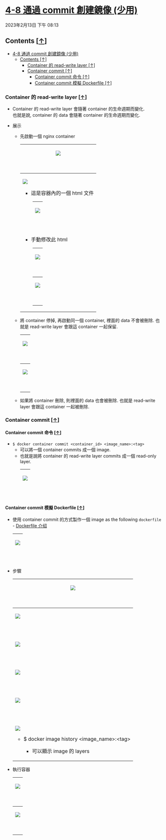 <!-- This md file is originally converted from onenote -->

# [4-8 通過 commit 創建鏡像 (少用)](https://dockertips.readthedocs.io/en/latest/docker-image/container-commit.html)

2023年2月13日
下午 08:13

## Contents [[↑](#4-8-通過-commit-創建鏡像-少用)]

- [4-8 通過 commit 創建鏡像 (少用)](#4-8-通過-commit-創建鏡像-少用)
  - [Contents \[↑\]](#contents-)
    - [Container 的 read-write layer \[↑\]](#container-的-read-write-layer-)
    - [Container commit \[↑\]](#container-commit-)
      - [Container commit 命令 \[↑\]](#container-commit-命令-)
      - [Container commit 模擬 Dockerfile \[↑\]](#container-commit-模擬-dockerfile-)

### Container 的 read-write layer [[↑](#4-8-通過-commit-創建鏡像-少用)]

- Container 的 read-write layer 會隨著 container 的生命週期而變化.  
  也就是說, container 的 data 會隨著 container 的生命週期而變化.

- 展示
  - 先啟動一個 nginx container
    <table>
      <colgroup>
        <col style="width: 100%" />
      </colgroup>
      <thead>
        <tr class="header">
          <th>
            <p><img src="assets/007_4-8_通過_commit_創建鏡像_(少用)_000.png" /></p>
            <p> </p>
          </th>
        </tr>
      </thead>
      <tbody>
        <tr class="odd">
          <td>
            <p><img src="assets/007_4-8_通過_commit_創建鏡像_(少用)_001.png" /></p>
            <ul class="incremental">
              <li>
                <p>這是容器內的一個 html 文件</p>
              </li>
            </ul>
            <div style="margin-left: 2em;">
              <table>
                <colgroup>
                  <col style="width: 100%" />
                </colgroup>
                <thead>
                  <tr class="header">
                    <th>
                      <p><img src="assets/007_4-8_通過_commit_創建鏡像_(少用)_002.png" /></p>
                      <p> </p>
                    </th>
                  </tr>
                </thead>
                <tbody>
                </tbody>
              </table>
            </div>
            <ul class="incremental">
              <li>
                <p>手動修改此 html</p>
              </li>
            </ul>
            <div style="margin-left: 2em;">
              <table>
                <colgroup>
                  <col style="width: 100%" />
                </colgroup>
                <thead>
                  <tr class="header">
                    <th>
                      <p><img src="assets/007_4-8_通過_commit_創建鏡像_(少用)_003.png" /></p>
                      <p> </p>
                    </th>
                  </tr>
                </thead>
                <tbody>
                  <tr class="odd">
                    <td>
                      <p><img src="assets/007_4-8_通過_commit_創建鏡像_(少用)_004.png" /></p>
                      <p> </p>
                    </td>
                  </tr>
                </tbody>
              </table>
            </div>
          </td>
        </tr>
      </tbody>
    </table>

  - 將 container 停掉, 再啟動同一個 container, 裡面的 data 不會被刪除. 也就是 read-write layer 會跟這 container 一起保留.
    <table>
      <colgroup>
        <col style="width: 100%" />
      </colgroup>
      <thead>
        <tr class="header">
          <th>
            <p><img src="assets/007_4-8_通過_commit_創建鏡像_(少用)_005.png" /></p>
            <p> </p>
          </th>
        </tr>
      </thead>
      <tbody>
        <tr class="odd">
          <td>
            <p><img src="assets/007_4-8_通過_commit_創建鏡像_(少用)_004.png" /></p>
            <p> </p>
          </td>
        </tr>
      </tbody>
    </table>

  - 如果將 container 刪除, 則裡面的 data 也會被刪除. 也就是 read-write layer 會跟這 container 一起被刪除.

### Container commit [[↑](#4-8-通過-commit-創建鏡像-少用)]

#### Container commit 命令 [[↑](#4-8-通過-commit-創建鏡像-少用)]

- `$ docker container commit <container_id> <image_name>:<tag>`
  - 可以將一個 container commits 成一個 image.
  - 也就是說將 container 的 read-write layer commits 成一個 read-only layer.
    <table>
      <colgroup>
        <col style="width: 100%" />
      </colgroup>
      <thead>
        <tr class="header">
          <th>
            <p><img src="assets/007_4-8_通過_commit_創建鏡像_(少用)_008.png" /></p>
            <p> </p>
          </th>
        </tr>
      </thead>
      <tbody>
      </tbody>
    </table>

#### Container commit 模擬 Dockerfile [[↑](#4-8-通過-commit-創建鏡像-少用)]

- 使用 container commit 的方式製作一個 image as the following `dockerfile` - [Dockerfile 介绍](https://dockertips.readthedocs.io/en/latest/docker-image/dockerfile-intro.html#dockerfile)
  <table>
    <colgroup>
      <col style="width: 100%" />
    </colgroup>
    <thead>
      <tr class="header">
        <th>
          <p><img src="assets/007_4-8_通過_commit_創建鏡像_(少用)_009.png" /></p>
          <p> </p>
        </th>
      </tr>
    </thead>
    <tbody>
    </tbody>
  </table>

- 步驟
  <table>
    <colgroup>
      <col style="width: 100%" />
    </colgroup>
    <thead>
      <tr class="header">
        <th>
          <p><img src="assets/007_4-8_通過_commit_創建鏡像_(少用)_010.png" /></p>
          <p> </p>
        </th>
      </tr>
    </thead>
    <tbody>
      <tr class="odd">
        <td>
          <p><img src="assets/007_4-8_通過_commit_創建鏡像_(少用)_011.png" /></p>
          <p> </p>
        </td>
      </tr>
      <tr class="even">
        <td>
          <p><img src="assets/007_4-8_通過_commit_創建鏡像_(少用)_012.png" /></p>
          <p> </p>
        </td>
      </tr>
      <tr class="odd">
        <td>
          <p><img src="assets/007_4-8_通過_commit_創建鏡像_(少用)_013.png" /></p>
          <p> </p>
        </td>
      </tr>
      <tr class="even">
        <td>
          <p><img src="assets/007_4-8_通過_commit_創建鏡像_(少用)_014.png" /></p>
          <p> </p>
        </td>
      </tr>
      <tr class="odd">
        <td>
          <p><img src="assets/007_4-8_通過_commit_創建鏡像_(少用)_015.png" /></p>
          <ul class="incremental">
            <li>
              <p>$ docker image history &lt;image_name&gt;:&lt;tag&gt;</p>
              <ul class="incremental">
                <li>
                  <p>可以顯示 image 的 layers</p>
                </li>
              </ul>
            </li>
          </ul>
        </td>
      </tr>
    </tbody>
  </table>

- 執行容器
  <table>
    <colgroup>
      <col style="width: 100%" />
    </colgroup>
    <thead>
      <tr class="header">
        <th>
          <p><img src="assets/007_4-8_通過_commit_創建鏡像_(少用)_016.png" /></p>
          <p> </p>
        </th>
      </tr>
    </thead>
    <tbody>
      <tr class="odd">
        <td>
          <p><img src="assets/007_4-8_通過_commit_創建鏡像_(少用)_017.png" /></p>
          <p> </p>
        </td>
      </tr>
    </tbody>
  </table>
